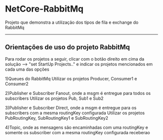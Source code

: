 # NetCore-RabbitMq
Projeto que demonstra a utilização dos tipos de fila e exchange do RabbitMq

------------------------------------------
Orientações de uso do projeto RabbitMq
------------------------------------------
Para rodar os projetos a seguir, clicar com o botão direito em cima da solução --> "set StartUp Projects.." e indicar os projetos mencionados em cada uma das opções

1)Queues do RabbitMq
Utilizar os projetos Producer, Consumer1 e Consumer2

2)Publisher e Subscriber Fanout, onde a msgm é entregue para todos os subscribers
Utilizar os projetos Pub, Sub1 e Sub2

3)Publisher e Subscriber Direct, onde a msgm é entregue para os subscribers com a mesma routingKey configurada
Utilizar os projetos PubRoutingKey, SubRoutingKey1 e SubRoutingKey2

4)Topic, onde as mensagens são encaminhadas com uma routingKey e somente os subscriber com a mesma routingKey configurada receberao
